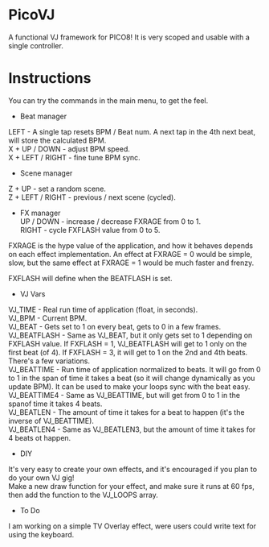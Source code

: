 # PicoVJ

A functional VJ framework for PICO8! It is very scoped and usable with a single controller.

# Instructions 

You can try the commands in the main menu, to get the feel.

- Beat manager

LEFT - A single tap resets BPM / Beat num. A next tap in the 4th next beat, will store the calculated BPM.<br>
X + UP / DOWN - adjust BPM speed.<br>
X + LEFT / RIGHT -  fine tune BPM sync.<br>

- Scene manager

Z + UP - set a random scene.<br>
Z + LEFT / RIGHT - previous / next scene (cycled).<br>

- FX manager<br>
UP / DOWN - increase / decrease FXRAGE from 0 to 1.<br>
RIGHT - cycle FXFLASH value from 0 to 5.<br>

FXRAGE is the hype value of the application, and how it behaves depends on each effect implementation. An effect at FXRAGE = 0 would be simple, slow, but the same effect at FXRAGE = 1 would be much faster and frenzy.

FXFLASH will define when the BEATFLASH is set.

- VJ Vars

VJ_TIME - Real run time of application (float, in seconds).<br>
VJ_BPM - Current BPM.<br>
VJ_BEAT - Gets set to 1 on every beat, gets to 0 in a few frames.<br>
VJ_BEATFLASH - Same as VJ_BEAT, but it only gets set to 1 depending on FXFLASH value. If FXFLASH = 1, VJ_BEATFLASH will get to 1 only on the first beat (of 4). If FXFLASH = 3, it will get to 1 on the 2nd and 4th beats. There's a few variations.<br>
VJ_BEATTIME - Run time of application normalized to beats. It will go from 0 to 1 in the span of time it takes a beat (so it will change dynamically as you update BPM). It can be used to make your loops sync with the beat easy.<br>
VJ_BEATTIME4 - Same as VJ_BEATTIME, but will get from 0 to 1 in the spanof time it takes 4 beats.<br>
VJ_BEATLEN - The amount of time it takes for a beat to happen (it's the inverse of VJ_BEATTIME).<br>
VJ_BEATLEN4 - Same as VJ_BEATLEN3, but the amount of time it takes for 4 beats ot happen.

- DIY

It's very easy to create your own effects, and it's encouraged if you plan to do your own VJ gig!<br>
Make a new draw function for your effect, and make sure it runs at 60 fps, then add the function to the VJ_LOOPS array.<br>

- To Do

I am working on a simple TV Overlay effect, were users could write text for using the keyboard.<br>
